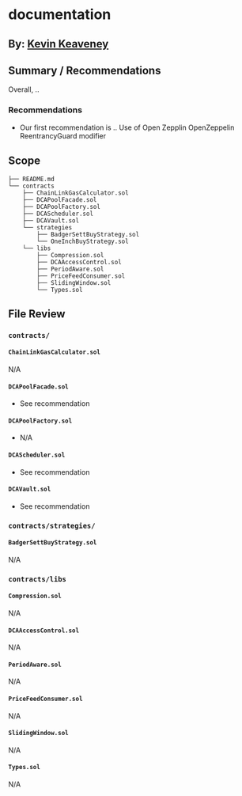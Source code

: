 # documentation
## By: [Kevin Keaveney](https://github.com/kkeaveney)

## Summary / Recommendations
Overall, ..

### Recommendations
* Our first recommendation is .. Use of Open Zepplin OpenZeppelin ReentrancyGuard modifier


## Scope
```
├── README.md
└── contracts
    ├── ChainLinkGasCalculator.sol
    ├── DCAPoolFacade.sol
    ├── DCAPoolFactory.sol
    ├── DCAScheduler.sol
    ├── DCAVault.sol
    └── strategies
        ├── BadgerSettBuyStrategy.sol
        └── OneInchBuyStrategy.sol
    └── libs
        ├── Compression.sol
        ├── DCAAccessControl.sol
        ├── PeriodAware.sol
        ├── PriceFeedConsumer.sol
        ├── SlidingWindow.sol
        └── Types.sol
```

## File Review
### `contracts/`
#### `ChainLinkGasCalculator.sol`
N/A
#### `DCAPoolFacade.sol`
* See recommendation
#### `DCAPoolFactory.sol`
* N/A
#### `DCAScheduler.sol`
* See recommendation
#### `DCAVault.sol`
* See recommendation

### `contracts/strategies/`
#### `BadgerSettBuyStrategy.sol`
N/A
### `contracts/libs`
#### `Compression.sol`
N/A
#### `DCAAccessControl.sol`
N/A
#### `PeriodAware.sol`
N/A
#### `PriceFeedConsumer.sol`
N/A
#### `SlidingWindow.sol`
N/A
#### `Types.sol`
N/A
